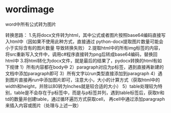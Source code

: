 # wordimage
word中所有公式转为图片

转换思路：
1.先将docx文件转为html，其中公式或者图片按照base64编码直接写入html中（因如果不使用此种方式，直接通过 python-docx提取图片数量可能会小于实际含有的图片数量
导致转换失败）
2.提取html中的所有img标签的内容，将src重新写入文件中，调用c#程序直接转为png后转成base64编码，替换回html中
3.将html转化为docx文件，就是最后的结果了，pydocx转换的html有如下规律
1）所有内容都在body中
2）paragraph对应为p标签，遇到直接再新建的文档中添加paragraph即可
3）所有文字以run类型直接添加到paragraph
4）遇到图片直接再run中添加图片即可，注意大小，大小的计算方式（获取html中的width和height，并除以80转为Inches就是较合适的大小）
5）table处理较为特别，table是不会存在于p标签中，而是与p标签并列，遇到table标签后，获取tr和td的数量并创建table，通过循环遍历方式获取cell，
再cell中通过添加paragraph来插入内容或图片（处理与上述一致）


